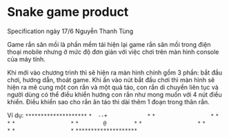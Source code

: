 # Snake game product

Specification 
ngày 17/6
Nguyễn Thanh Tùng

Game rắn săn mồi là phần mềm tái hiện lại game rắn săn mồi trong điện thoại mobile nhưng ở mức độ đơn giản với việc chơi trên màn hình console của máy tính. 

Khi mới vào chương trình thì sẽ hiện ra màn hình chính gồm 3 phần: bắt đầu chơi, hướng dẫn, thoát game. Khi ấn vào nút bắt đầu chơi thì màn hình sẽ hiện ra mê cung một con rắn và một quả táo, con rắn di chuyển liên tục và người dùng có thể điều khiển hướng con rắn như mong muốn với 4 nút điều khiển. Điều khiển sao cho rắn ăn táo thì dài thêm 1 đoạn trong thân rắn. 

Ví dụ: 
`********************`
`*  --+             *`
`*                  *`
`*                  *`
`*                  *`
`*        @         *`
`*                  *`
`*                  *`
`*                  *`
`********************`

